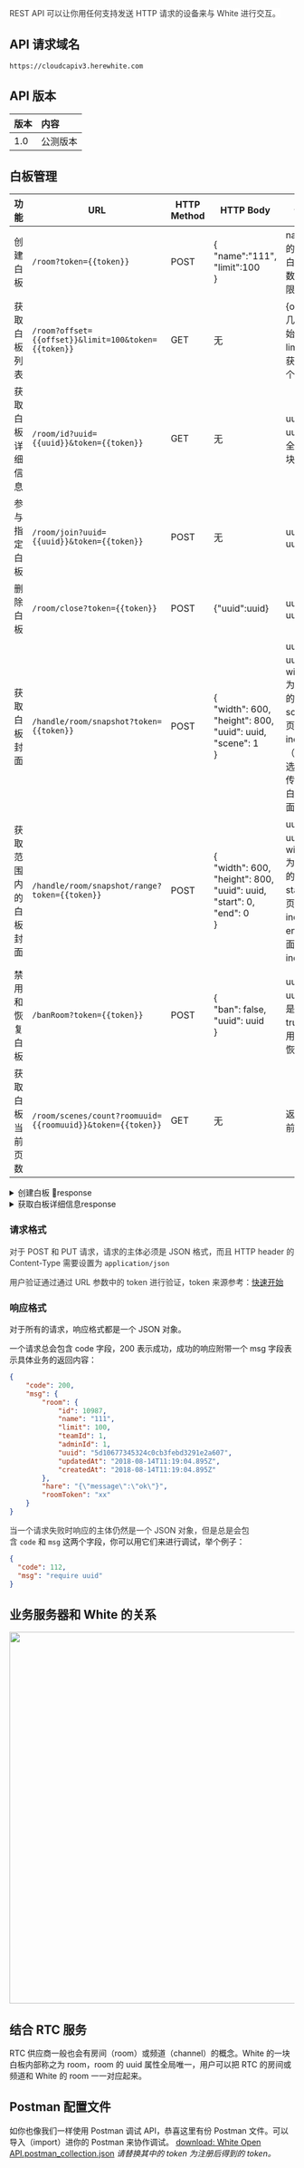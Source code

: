 <span data-type="color" style="color:rgb(51, 51, 51)"><span data-type="background" style="background-color:rgb(255, 255, 255)">REST API 可以让你用任何支持发送 HTTP 请求的设备来与 White 进行交互。</span></span>

## API 请求域名
```plain
https://cloudcapiv3.herewhite.com
```

## API 版本

| 版本 | 内容 |
| :--- | :--- |
| 1.0 | 公测版本 |

## 白板管理

功能 |URL | HTTP Method | HTTP Body | 请求信息 | 返回备注 
----|----|-------------|-----------|----|----
创建白板 | `/room?token={{token}}` | POST | {<br>"name":"111",<br>"limit":100<br>} | name: 白板的名称,limit: 白板上限人数（目前软限制）| response 见表格底部折叠区 
获取白板列表 | `/room?offset={{offset}}&limit=100&token={{token}}` | GET | 无 | {offset} : 第几块白板开始查找。<br>limit: 每次获取白板的个数 | 暂无 
获取白板详细信息 | `/room/id?uuid={{uuid}}&token={{token}}` | GET | 无 | uuid: 白板 uuid ，用于全局确定一块白板 | response 见表格底部折叠区 
参与指定白板 | `/room/join?uuid={{uuid}}&token={{token}}` | POST | 无 | uuid : 白板 uuid | 由于部分历史原因，此 API 变量内容在 url 中，而不是 body 中 
删除白板 | `/room/close?token={{token}}` | POST | {"uuid":uuid} | uuid : 白板 uuid | 暂无 
获取白板封面 | `/handle/room/snapshot?token={{token}}` | POST | {<br>"width": 600,<br>"height": 800,<br>"uuid": uuid,<br>"scene": 1<br>} | uuid: 白板 uuid；width,height 为截取白板的宽高；<br>scene : 截取页面的 index；<br>（该值为可选，如果不传，则返回白板当前页面。） | 正常请求返回一张图片，需要自行保存；当传入scene超出范围时，会返回文本信息，提示超出页面范围 
获取范围内的白板封面 | `/handle/room/snapshot/range?token={{token}}` | POST | {<br>"width": 600,<br>"height": 800,<br>"uuid": uuid,<br>"start": 0,<br>"end": 0<br>} | uuid: 白板 uuid；width,height 为截取白板的宽高；<br>start : 截取页面的开始 index；<br>end : 截取页面的结束 index；<br> | 返回范围内的所有图片的存储信息（需要在 console 配置存储驱动，请联系客户支持团队）
禁用和恢复白板 | ```/banRoom?token={{token}}``` | POST | {<br/>  "ban": false,<br/>"uuid": uuid <br/>} |uuid: 白板 uuid；ban 是否禁用，true 为禁用，false 为恢复|
获取白板当前页数 | ```/room/scenes/count?roomuuid={{roomuuid}}&token={{token}}``` | GET | 无 | 返回白板当前页数

<details><summary>创建白板 response</summary>

```JSON
{
    "code": 200,
    "msg": {
        "room": {
            "id": 650,
            "name": "console-room",
            "limit": 100,
            "teamId": 1,
            "adminId": 1,
            "mode": "persistent",
            "template": "meeting",
            "region": "cn",
            "uuid": "此处为房间 uuid",
            "updatedAt": "2019-01-15T09:12:05.974Z",
            "createdAt": "2019-01-15T09:12:05.974Z"
        },
        "hare": "{\"uuid\":\"uuid\",\"teamId\":\"1\",\"mode\":\"persistent\",\"region\":\"cn\",\"isBan\":false,\"beginTimestamp\":1547543526200,\"endTimestamp\":1547543526200,\"endFrameId\":0,\"usersMaxCount\":100,\"survivalDuration\":30000,\"chunkFramesCount\":700,\"snapshotIdInterval\":80}",
        "roomToken": "此处为房间 roomToken",
        "code": 201
    }
}
```
</details>
<details><summary>获取白板详细信息response</summary>

```JSON
{
    "code": 200,
    "msg": {
        "id": 11600,
        "teamId": 1,
        "adminId": 1,
        "uuid": "此处为uuid",
        "name": "未命名",
        "limit": 10,
        "current": 0,
        "enable": true,
        "playable": false,
        "videoready": false,
        "mode": null,
        "region": "cn",
        "template": null,
        "createdAt": "2018-08-20T14:57:13.000Z",
        "updatedAt": "2018-08-26T05:56:36.000Z"
    }
}
```
</details>

### 请求格式
<span data-type="color" style="color:rgb(51, 51, 51)"><span data-type="background" style="background-color:rgb(255, 255, 255)">对于 POST 和 PUT 请求，请求的主体必须是 JSON 格式，而且 HTTP header 的 Content-Type 需要设置为 </span></span>`application/json`

<span data-type="color" style="color:rgb(51, 51, 51)"><span data-type="background" style="background-color:rgb(255, 255, 255)">用户验证通过通过 URL 参数中的 token 进行验证，token 来源参考：</span></span>[快速开始](./js-quickstart.md)

### 响应格式
对于所有的请求，响应格式都是一个 JSON 对象。

一个请求总会包含 code 字段，200 表示成功，成功的响应附带一个 msg 字段表示具体业务的返回内容：
```json
{
    "code": 200,
    "msg": {
        "room": {
            "id": 10987,
            "name": "111",
            "limit": 100,
            "teamId": 1,
            "adminId": 1,
            "uuid": "5d10677345324c0cb3febd3291e2a607",
            "updatedAt": "2018-08-14T11:19:04.895Z",
            "createdAt": "2018-08-14T11:19:04.895Z"
        },
        "hare": "{\"message\":\"ok\"}",
        "roomToken": "xx"
    }
}
```

<span data-type="color" style="color:rgb(51, 51, 51)"><span data-type="background" style="background-color:rgb(255, 255, 255)">当一个请求失败时响应的主体仍然是一个 JSON 对象，但是总是会包含 </span></span>`code`<span data-type="color" style="color:rgb(51, 51, 51)"><span data-type="background" style="background-color:rgb(255, 255, 255)"> </span></span>和 `msg`<span data-type="color" style="color:rgb(51, 51, 51)"><span data-type="background" style="background-color:rgb(255, 255, 255)"> </span></span>这两个字段，你可以用它们来进行调试，举个例子：
```json
{
  "code": 112,
  "msg": "require uuid"
}
```

## 业务服务器和 White 的关系
<div id="eiwrfi" data-type="puml" data-display="block" data-align="left" data-src="https://cdn.nlark.com/__puml/c2e1819cdafcd7c0fa9130187da08aee.svg" data-width="656" data-height="300" data-text="%40startuml%0A%0Aautonumber%0A%0A%E5%AE%A2%E6%88%B7%E4%BA%A7%E5%93%81%20-%3E%20%E5%AE%A2%E6%88%B7%E4%B8%9A%E5%8A%A1%E6%9C%8D%E5%8A%A1%3A%20%E5%88%9B%E5%BB%BA%E7%99%BD%E6%9D%BF%0A%0A%E5%AE%A2%E6%88%B7%E4%B8%9A%E5%8A%A1%E6%9C%8D%E5%8A%A1%20-%3E%20White%E4%BA%91%3A%20%E5%88%9B%E5%BB%BA%E7%99%BD%E6%9D%BF%EF%BC%88createRoom%EF%BC%89%0A%0AWhite%E4%BA%91%20--%3E%20%E5%AE%A2%E6%88%B7%E4%B8%9A%E5%8A%A1%E6%9C%8D%E5%8A%A1%3A%20%E8%BF%94%E5%9B%9ERoomToken%E5%92%8Cuuid%0A%0A%E5%AE%A2%E6%88%B7%E4%B8%9A%E5%8A%A1%E6%9C%8D%E5%8A%A1%20-%3E%20%E5%AE%A2%E6%88%B7%E4%B8%9A%E5%8A%A1%E6%95%B0%E6%8D%AE%E5%BA%93%3A%20%E8%AE%B0%E5%BD%95%E7%99%BD%E6%9D%BFuuid%0A%0A%E5%AE%A2%E6%88%B7%E4%B8%9A%E5%8A%A1%E6%9C%8D%E5%8A%A1%20--%3E%20%E5%AE%A2%E6%88%B7%E4%BA%A7%E5%93%81%3A%20%E8%BF%94%E5%9B%9ERoomToken%E5%92%8Cuuid%0A%0A%E5%AE%A2%E6%88%B7%E4%BA%A7%E5%93%81%20-%3E%20WhiteSDK%3A%20%E5%BB%BA%E7%AB%8B%E8%BF%9E%E6%8E%A5%EF%BC%88joinRoom%EF%BC%89%0A%0AWhiteSDK%20-%3E%20White%E4%BA%91%3A%20%E5%BB%BA%E7%AB%8B%E8%BF%9E%E6%8E%A5%0A%0A%40enduml"><img src="https://cdn.nlark.com/__puml/c2e1819cdafcd7c0fa9130187da08aee.svg" width="656"/></div>


## 结合 RTC 服务
RTC 供应商一般也会有房间（room）或频道（channel）的概念。White 的一块白板内部称之为 room，room 的 uuid 属性全局唯一，用户可以把 RTC 的房间或频道和 White 的 room 一一对应起来。

## Postman 配置文件
如你也像我们一样使用 Postman 调试 API，恭喜这里有份 Postman 文件。可以导入（import）进你的 Postman 来协作调试。
[download: White Open API.postman_collection.json](https://sdk.herewhite.com/postman/White%20Open%20API.postman_collection.json  "size:5980")
*请替换其中的 token 为注册后得到的 token。*
